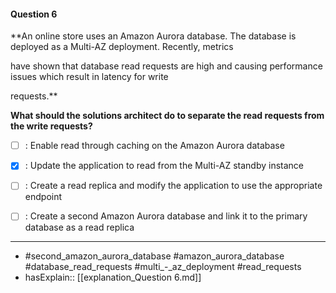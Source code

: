 #### Question  6

**An online store uses an Amazon Aurora database. The database is deployed as a Multi-AZ deployment. Recently, metrics

have shown that database read requests are high and causing performance issues which result in latency for write

requests.**

**What should the solutions architect do to separate the read requests from the write requests?**

- [ ] :  Enable read through caching on the Amazon Aurora database

- [x] :  Update the application to read from the Multi-AZ standby instance

- [ ] :  Create a read replica and modify the application to use the appropriate endpoint

- [ ] :  Create a second Amazon Aurora database and link it to the primary database as a read replica

----

- #second_amazon_aurora_database #amazon_aurora_database #database_read_requests #multi_-_az_deployment #read_requests
- hasExplain:: [[explanation_Question  6.md]]
